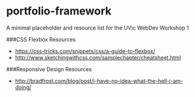# portfolio-framework
A minimal placeholder and resource list for the UVic WebDev Workshop 1

###CSS Flexbox Resources
* https://css-tricks.com/snippets/css/a-guide-to-flexbox/
* http://www.sketchingwithcss.com/samplechapter/cheatsheet.html

###Responsive Design Resources
* http://bradfrost.com/blog/post/i-have-no-idea-what-the-hell-i-am-doing/







